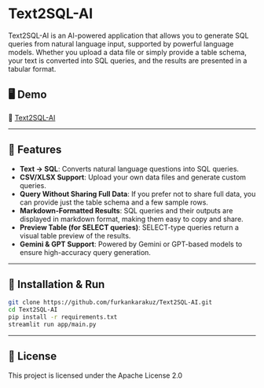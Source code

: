 # Text2SQL-AI

Text2SQL-AI is an AI-powered application that allows you to generate SQL queries from natural language input, supported by powerful language models. Whether you upload a data file or simply provide a table schema, your text is converted into SQL queries, and the results are presented in a tabular format.

## 🖥️ Demo

🔗 [Text2SQL-AI](https://text2sql-ai-demo.streamlit.app)

---

## 🚀 Features

* **Text → SQL**: Converts natural language questions into SQL queries.
* **CSV/XLSX Support**: Upload your own data files and generate custom queries.
* **Query Without Sharing Full Data**: If you prefer not to share full data, you can provide just the table schema and a few sample rows.
* **Markdown-Formatted Results**: SQL queries and their outputs are displayed in markdown format, making them easy to copy and share.
* **Preview Table (for SELECT queries)**: SELECT-type queries return a visual table preview of the results.
* **Gemini & GPT Support**: Powered by Gemini or GPT-based models to ensure high-accuracy query generation.

---

## 🔧 Installation & Run

```bash
git clone https://github.com/furkankarakuz/Text2SQL-AI.git
cd Text2SQL-AI
pip install -r requirements.txt
streamlit run app/main.py
```

---

## 📄 License

This project is licensed under the Apache License 2.0